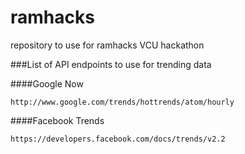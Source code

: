 ramhacks
========

repository to use for ramhacks VCU hackathon


###List of API endpoints to use for trending data

####Google Now

```
http://www.google.com/trends/hottrends/atom/hourly
```

####Facebook Trends

```
https://developers.facebook.com/docs/trends/v2.2
```
